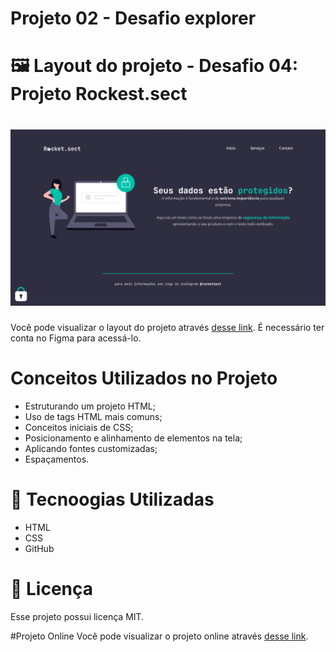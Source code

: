 # Projeto 02 - Desafio explorer

<h1>🖼️ Layout do projeto - Desafio 04: Projeto Rockest.sect</h1>
<h1><img src="images/layout-da-pagina.png" alt=""></h1>

<p>Você pode visualizar o layout do projeto através <a style="border: none;" 
    href="https://www.figma.com/file/EdKjPWjC8ZlbnH4XzTObv2/Explorer/duplicate">
    desse link</a>. É necessário ter conta no Figma para acessá-lo.
</p> 

# Conceitos Utilizados no Projeto

- Estruturando um projeto HTML;
- Uso de tags HTML mais comuns;
- Conceitos iniciais de CSS;
- Posicionamento e alinhamento de elementos na tela;
- Aplicando fontes customizadas;
- Espaçamentos.

# 🚀 Tecnoogias Utilizadas

- HTML
- CSS
- GitHub

# 📝 Licença
Esse projeto possui licença MIT.

#Projeto Online
Você pode visualizar o projeto online através 
<a style="border: none;" href="https://chiarelo.github.io/DesafioRocketseat-Stage02/" target="_blank">desse link</a>.